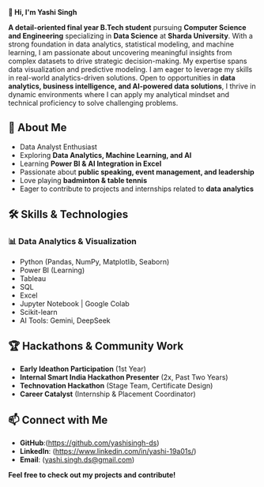 
**👋 Hi, I'm Yashi Singh**

**A detail-oriented final year B.Tech student** pursuing **Computer Science and Engineering** specializing in **Data Science** at **Sharda University**. With a strong foundation in data analytics, statistical modeling, and machine learning, I am passionate about uncovering meaningful insights from complex datasets to drive strategic decision-making. My expertise spans data visualization and predictive modeling. I am eager to leverage my skills in real-world analytics-driven solutions. Open to opportunities in **data analytics, business intelligence, and AI-powered data solutions**, I thrive in dynamic environments where I can apply my analytical mindset and technical proficiency to solve challenging problems.

## 🚀 About Me
- Data Analyst Enthusiast
- Exploring **Data Analytics, Machine Learning, and AI**
- Learning **Power BI & AI Integration in Excel**
- Passionate about **public speaking, event management, and leadership**
- Love playing **badminton & table tennis**
- Eager to contribute to projects and internships related to **data analytics**

## 🛠 Skills & Technologies
### **📊 Data Analytics & Visualization**
- Python (Pandas, NumPy, Matplotlib, Seaborn)
- Power BI (Learning)
- Tableau
- SQL
- Excel
- Jupyter Notebook | Google Colab
- Scikit-learn
- AI Tools: Gemini, DeepSeek

## 🏆 Hackathons & Community Work
- **Early Ideathon Participation** (1st Year)
- **Internal Smart India Hackathon Presenter** (2x, Past Two Years)
- **Technovation Hackathon** (Stage Team, Certificate Design)
- **Career Catalyst** (Internship & Placement Coordinator)


## 📫 Connect with Me
- **GitHub**:(https://github.com/yashisingh-ds)
- **LinkedIn**: (https://www.linkedin.com/in/yashi-19a01s/)
- **Email**: (yashi.singh.ds@gmail.com)


**Feel free to check out my projects and contribute!**
